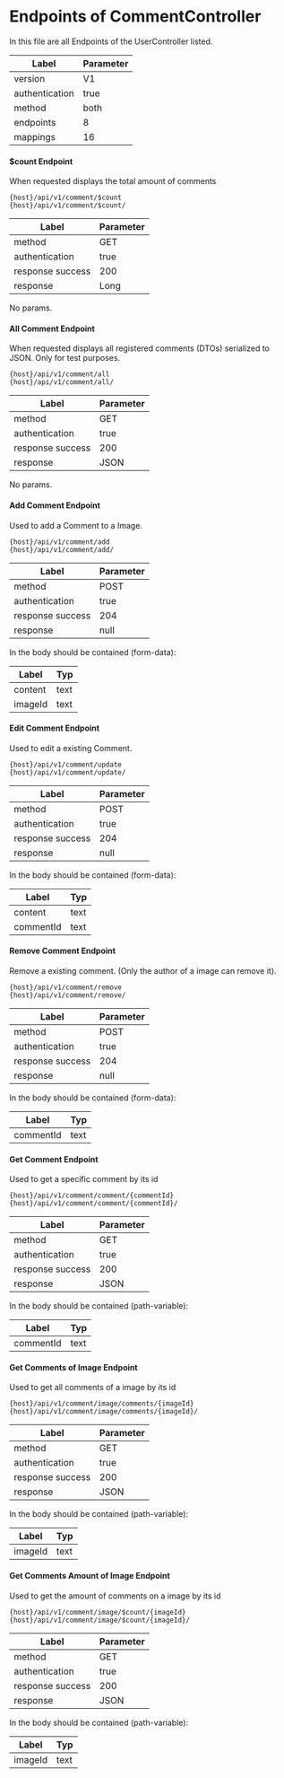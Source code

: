 # Endpoints of CommentController

In this file are all Endpoints of the UserController listed.

| Label          | Parameter |
| -------------- | --------- |
| version        | V1        |
| authentication | true      |
| method         | both      |
| endpoints      | 8         |
| mappings       | 16        |

#### $count Endpoint

When requested displays the total amount of comments

 ```
{host}/api/v1/comment/$count
{host}/api/v1/comment/$count/
 ```

| Label            | Parameter |
| ---------------- | --------- |
| method           | GET       |
| authentication   | true      |
| response success | 200       |
| response         | Long      |

No params.

#### All Comment Endpoint

When requested displays all registered comments (DTOs) serialized to JSON.
Only for test purposes.

 ```
{host}/api/v1/comment/all
{host}/api/v1/comment/all/
 ```

| Label            | Parameter |
| ---------------- | --------- |
| method           | GET       |
| authentication   | true      |
| response success | 200       |
| response         | JSON      |

No params.

#### Add Comment Endpoint

Used to add a Comment to a Image. 

 ```
{host}/api/v1/comment/add
{host}/api/v1/comment/add/
 ```

| Label            | Parameter                   |
| ---------------- | --------------------------- |
| method           | POST                        |
| authentication   | true                        |
| response success | 204                         |
| response         | null                        |

In the body should be contained (form-data):

| Label            | Typ                         |
| ---------------- | --------------------------- |
| content          | text                        |
| imageId          | text                        |

#### Edit Comment Endpoint

Used to edit a existing Comment. 

 ```
{host}/api/v1/comment/update
{host}/api/v1/comment/update/
 ```

| Label            | Parameter                   |
| ---------------- | --------------------------- |
| method           | POST                        |
| authentication   | true                        |
| response success | 204                         |
| response         | null                        |

In the body should be contained (form-data):

| Label            | Typ                         |
| ---------------- | --------------------------- |
| content          | text                        |
| commentId        | text                        |

#### Remove Comment Endpoint

Remove a existing comment. (Only the author of a image can remove it).

 ```
{host}/api/v1/comment/remove
{host}/api/v1/comment/remove/
 ```

| Label            | Parameter                   |
| ---------------- | --------------------------- |
| method           | POST                        |
| authentication   | true                        |
| response success | 204                         |
| response         | null                        |

In the body should be contained (form-data):

| Label            | Typ                         |
| ---------------- | --------------------------- |
| commentId        | text                        |

#### Get Comment Endpoint

Used to get a specific comment by its id 

 ```
{host}/api/v1/comment/comment/{commentId}
{host}/api/v1/comment/comment/{commentId}/
 ```

| Label            | Parameter                   |
| ---------------- | --------------------------- |
| method           | GET                         |
| authentication   | true                        |
| response success | 200                         |
| response         | JSON                        |

In the body should be contained (path-variable):

| Label            | Typ                         |
| ---------------- | --------------------------- |
| commentId        | text                        |

#### Get Comments of Image Endpoint

Used to get all comments of a image by its id 

 ```
{host}/api/v1/comment/image/comments/{imageId}
{host}/api/v1/comment/image/comments/{imageId}/
 ```

| Label            | Parameter                   |
| ---------------- | --------------------------- |
| method           | GET                         |
| authentication   | true                        |
| response success | 200                         |
| response         | JSON                        |

In the body should be contained (path-variable):

| Label            | Typ                         |
| ---------------- | --------------------------- |
| imageId          | text                        |

#### Get Comments Amount of Image Endpoint

Used to get the amount of comments on a image by its id 

 ```
{host}/api/v1/comment/image/$count/{imageId}
{host}/api/v1/comment/image/$count/{imageId}/
 ```

| Label            | Parameter                   |
| ---------------- | --------------------------- |
| method           | GET                         |
| authentication   | true                        |
| response success | 200                         |
| response         | JSON                        |

In the body should be contained (path-variable):

| Label            | Typ                         |
| ---------------- | --------------------------- |
| imageId          | text                        |